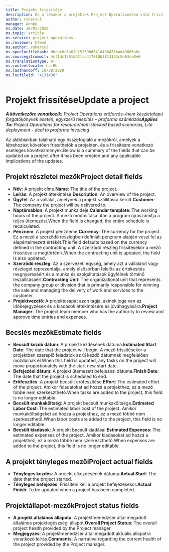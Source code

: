 ```yaml
---
title: Projekt frissítése
description: Ez a témakör a projektek Project Operationsben való frissítéséről nyújt tájékoztatást.
author: ruhercul
manager: Annbe
ms.date: 10/01/2020
ms.topic: article
ms.service: project-operations
ms.reviewer: kfend
ms.author: ruhercul
ms.openlocfilehash: 8bcbc6c5a62d252398d541649647fbad49006a0c
ms.sourcegitcommit: 4cf1dc1561b92fca4175f0b3813133c5e63ce8e6
ms.translationtype: HT
ms.contentlocale: hu-HU
ms.lasthandoff: 10/28/2020
ms.locfileid: "4131436"
---
```

# <a name="update-a-project"></a><span data-ttu-id="8f8f5-103">Projekt frissítése</span><span class="sxs-lookup"><span data-stu-id="8f8f5-103">Update a project</span></span>

<span data-ttu-id="8f8f5-104">_**A következőre vonatkozik:** Project Operations erőforrás-/nem készletalapú forgatókönyvek esetén, egyszerű telepítés – proforma számlázás_</span><span class="sxs-lookup"><span data-stu-id="8f8f5-104">_**Applies To:** Project Operations for resource/non-stocked based scenarios, Lite deployment - deal to proforma invoicing_</span></span>

<span data-ttu-id="8f8f5-105">Az alábbiakban található egy összefoglaló a mezőkről, amelyek a létrehozást követően frissíthetők a projekten, és a frissítésre vonatkozó esetleges következmények.</span><span class="sxs-lookup"><span data-stu-id="8f8f5-105">Below is a summary of the fields that can be updated on a project after it has been created and any applicable implications of the updates.</span></span>

## <a name="project-detail-fields"></a><span data-ttu-id="8f8f5-106">Projekt részletei mezők</span><span class="sxs-lookup"><span data-stu-id="8f8f5-106">Project detail fields</span></span>

- <span data-ttu-id="8f8f5-107">**Név**: A projekt címe.</span><span class="sxs-lookup"><span data-stu-id="8f8f5-107">**Name**: The title of the project.</span></span>
- <span data-ttu-id="8f8f5-108">**Leírás**: A projekt áttekintése.</span><span class="sxs-lookup"><span data-stu-id="8f8f5-108">**Description**: An overview of the project.</span></span>
- <span data-ttu-id="8f8f5-109">**Ügyfél**: Az a vállalat, amelynek a projekt szállításra került.</span><span class="sxs-lookup"><span data-stu-id="8f8f5-109">**Customer**: The company the project will be delivered to.</span></span>
- <span data-ttu-id="8f8f5-110">**Naptársablon**: A projekt munkaideje.</span><span class="sxs-lookup"><span data-stu-id="8f8f5-110">**Calendar template**: The working hours of the project.</span></span> <span data-ttu-id="8f8f5-111">A mező módosítása után a program újraszámítja a teljes ütemezést.</span><span class="sxs-lookup"><span data-stu-id="8f8f5-111">When the field is changed, the entire schedule is recalculated.</span></span>
- <span data-ttu-id="8f8f5-112">**Pénznem**: A projekt pénzneme.</span><span class="sxs-lookup"><span data-stu-id="8f8f5-112">**Currency**: The currency for the project.</span></span> <span data-ttu-id="8f8f5-113">Ez a mező a szerződő részlegben definiált pénznem alapján veszi fel az alapértelmezett értékét.</span><span class="sxs-lookup"><span data-stu-id="8f8f5-113">This field defaults based on the currency defined in the contracting unit.</span></span> <span data-ttu-id="8f8f5-114">A szerződő részleg frissítésekor a mező frissítése is megtörténik.</span><span class="sxs-lookup"><span data-stu-id="8f8f5-114">When the contracting unit is updated, the field is also updated.</span></span>
- <span data-ttu-id="8f8f5-115">**Szerződő részleg**: Az a szervezeti egység, amely azt a vállalatot vagy részleget reprezentálja, amely elsősorban felelős az értékesítés megnyeréséért és a munka és szolgáltatások ügyfélnek történő leszállításáért.</span><span class="sxs-lookup"><span data-stu-id="8f8f5-115">**Contracting Unit**: The organizational unit that represents the company group or division that is primarily responsible for winning the sale and managing the delivery of work and services to the customer.</span></span> 
- <span data-ttu-id="8f8f5-116">**Projektvezető**: A projektcsapat azon tagja, akinek joga van az időbejegyzések és a kiadások áttekintésére és jóváhagyására.</span><span class="sxs-lookup"><span data-stu-id="8f8f5-116">**Project Manager**: The project team member who has the authority to review and approve time entries and expenses.</span></span>

## <a name="estimate-fields"></a><span data-ttu-id="8f8f5-117">Becslés mezők</span><span class="sxs-lookup"><span data-stu-id="8f8f5-117">Estimate fields</span></span>

- <span data-ttu-id="8f8f5-118">**Becsült kezdő dátum**: A projekt kezdésének dátuma.</span><span class="sxs-lookup"><span data-stu-id="8f8f5-118">**Estimated Start Date**: The date that the project will begin.</span></span> <span data-ttu-id="8f8f5-119">A mező frissítésekor a projektben szereplő feladatok az új kezdő dátumnak megfelelően mozdulnak el.</span><span class="sxs-lookup"><span data-stu-id="8f8f5-119">When this field is updated, any tasks on the project will move proportionately with the start new start date.</span></span>
- <span data-ttu-id="8f8f5-120">**Befejezési dátum**: A projekt ütemezett befejezési dátuma.</span><span class="sxs-lookup"><span data-stu-id="8f8f5-120">**Finish Date**: The date that the project is scheduled to end.</span></span>
- <span data-ttu-id="8f8f5-121">**Erőfeszítés**: A projekt becsült erőfeszítése.</span><span class="sxs-lookup"><span data-stu-id="8f8f5-121">**Effort**: The estimated effort of the project.</span></span> <span data-ttu-id="8f8f5-122">Amikor feladatokat ad hozzá a projekthez, ez a mező többé nem szerkeszthető.</span><span class="sxs-lookup"><span data-stu-id="8f8f5-122">When tasks are added to the project, this field is no longer editable.</span></span>
- <span data-ttu-id="8f8f5-123">**Becsült munkaköltség**: A projekt becsült munkaköltsége.</span><span class="sxs-lookup"><span data-stu-id="8f8f5-123">**Estimated Labor Cost**: The estimated labor cost of the project.</span></span> <span data-ttu-id="8f8f5-124">Amikor munkaköltségeket ad hozzá a projekthez, ez a mező többé nem szerkeszthető.</span><span class="sxs-lookup"><span data-stu-id="8f8f5-124">When labor costs are added to the project, this field is no longer editable.</span></span>
- <span data-ttu-id="8f8f5-125">**Becsült kiadások**: A projekt becsült kiadásai.</span><span class="sxs-lookup"><span data-stu-id="8f8f5-125">**Estimated Expenses**: The estimated expenses of the project.</span></span> <span data-ttu-id="8f8f5-126">Amikor kiadásokat ad hozzá a projekthez, ez a mező többé nem szerkeszthető.</span><span class="sxs-lookup"><span data-stu-id="8f8f5-126">When expenses are added to the project, this field is no longer editable.</span></span>

## <a name="project-actual-fields"></a><span data-ttu-id="8f8f5-127">A projekt tényleges mezői</span><span class="sxs-lookup"><span data-stu-id="8f8f5-127">Project actual fields</span></span>
- <span data-ttu-id="8f8f5-128">**Tényleges kezdés**: A projekt elkezdésének dátuma.</span><span class="sxs-lookup"><span data-stu-id="8f8f5-128">**Actual Start**: The date that the project started.</span></span>
- <span data-ttu-id="8f8f5-129">**Tényleges befejezés**: Frissíteni kell a projekt befejezésekor.</span><span class="sxs-lookup"><span data-stu-id="8f8f5-129">**Actual Finish**: To be updated when a project has been completed.</span></span>

## <a name="project-status-fields"></a><span data-ttu-id="8f8f5-130">Projektállapot-mezők</span><span class="sxs-lookup"><span data-stu-id="8f8f5-130">Project status fields</span></span>

- <span data-ttu-id="8f8f5-131">**A projekt általános állapota**: A projektmenedzser által megadott általános projektegészségi állapot.</span><span class="sxs-lookup"><span data-stu-id="8f8f5-131">**Overall Project Status**: The overall project health provided by the Project manager.</span></span>
- <span data-ttu-id="8f8f5-132">**Megjegyzés**: A projektmenedzser által megadott aktuális állapotra vonatkozó leírás.</span><span class="sxs-lookup"><span data-stu-id="8f8f5-132">**Comments**: A narrative regarding the current health of the project provided by the Project manager.</span></span>

